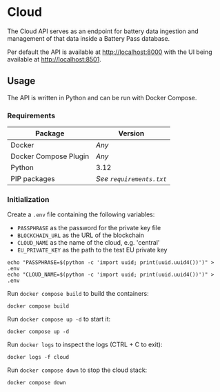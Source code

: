 # Cloud

The Cloud API serves as an endpoint for battery data ingestion 
and management of that data inside a Battery Pass database.

Per default the API is available at [http://localhost:8000](http://localhost:8000)
with the UI being available at [http://localhost:8501](http://localhost:8501).

## Usage

The API is written in Python and can be run with Docker Compose.

### Requirements

| Package               | Version                  |
|-----------------------|--------------------------|
| Docker                | *Any*                    |
| Docker Compose Plugin | *Any*                    |
| Python                | 3.12                     |
| PIP packages          | *See `requirements.txt`* |

### Initialization

Create a `.env` file containing the following variables:

- `PASSPHRASE` as the password for the private key file
- `BLOCKCHAIN_URL` as the URL of the blockchain
- `CLOUD_NAME` as the name of the cloud, e.g. 'central'
- `EU_PRIVATE_KEY` as the path to the test EU private key

```shell
echo "PASSPHRASE=$(python -c 'import uuid; print(uuid.uuid4())')" > .env
echo "CLOUD_NAME=$(python -c 'import uuid; print(uuid.uuid4())')" > .env
```

Run `docker compose build` to build the containers:

```shell
docker compose build
```

Run `docker compose up -d` to start it:

```shell
docker compose up -d
```

Run `docker logs` to inspect the logs (CTRL + C to exit):

```shell
docker logs -f cloud
```

Run `docker compose down` to stop the cloud stack:
```shell
docker compose down
```